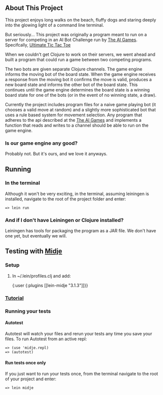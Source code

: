 ## About This Project
This project enjoys long walks on the beach, fluffy dogs and staring deeply
into the glowing light of a command line terminal.

But seriously...
This project was originally a program meant to run on a server for competing
in an AI Bot Challenge run by [The AI Games](http://theaigames.com). Specifcally,
[Ultimate Tic Tac Toe](http://theaigames.com/competitions/ultimate-tic-tac-toe/rules)

When we couldn't get Clojure to work on their servers, we went ahead and built a program
that could run a game between two competing programs.

The two bots are given separate Clojure channels. The game engine informs the moving 
bot of the board state.  When the game engine receives a response from the moving bot
it confirms the move is valid, produces a new board state and informs the other bot
of the board state.  This continues until the game engine determines the board state is 
a winning board state for one of the bots (or in the event of no winning state, a draw).

Currently the project includes program files for a naive game playing bot (it chooses a 
valid move at random) and a slightly more sophisticated bot that uses a rule based
system for movement selection.  Any program that adheres to the api described at the 
[The AI Games](http://theaigames.com) and implements a function that reads and writes to
a channel should be able to run on the game engine.

### Is our game engine any good?
Probably not. But it's ours, and we love it anyways.

## Running

### In the terminal
Although it won't be very exciting, in the terminal, assuming leiningen is installed,
navigate to the root of the project folder and enter:

    => lein run

### And if I don't have Leiningen or Clojure installed?
Leiningen has tools for packaging the program as a JAR file. We don't have one yet,
but eventually we will.

## Testing with [Midje](https://github.com/marick/Midje)

### Setup
1) In ~/.lein/profiles.clj and add:

    {:user {:plugins [[lein-midje "3.1.3"]]}}

### [Tutorial](https://github.com/marick/Midje/wiki/A-tutorial-introduction)

### Running your tests

#### Autotest
Autotest will watch your files and rerun your tests any time you save your files.
To run Autotest from an active repl:

    => (use 'midje.repl)
    => (autotest)

#### Run tests once only
If you just want to run your tests once, from the terminal navigate to the root of
your project and enter:

    => lein midje
